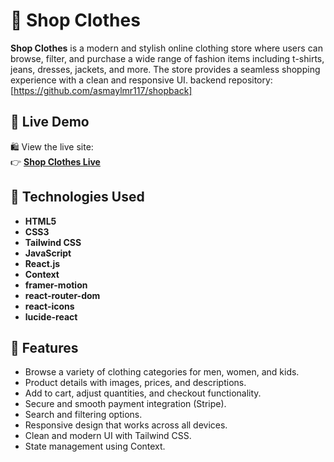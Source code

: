 # 👕 Shop Clothes

**Shop Clothes** is a modern and stylish online clothing store where users can browse, filter, and purchase a wide range of fashion items including t-shirts, jeans, dresses, jackets, and more. The store provides a seamless shopping experience with a clean and responsive UI.
backend repository: [https://github.com/asmaylmr117/shopback]
## 🔗 Live Demo

🛍️ View the live site:  
👉 [**Shop Clothes Live**](https://shop-co-front.vercel.app/)

## 🧰 Technologies Used

- **HTML5**
- **CSS3**
- **Tailwind CSS**
- **JavaScript**
- **React.js**
- **Context**
- **framer-motion**
- **react-router-dom**
- **react-icons**
- **lucide-react**
## 🛒 Features

- Browse a variety of clothing categories for men, women, and kids.
- Product details with images, prices, and descriptions.
- Add to cart, adjust quantities, and checkout functionality.
- Secure and smooth payment integration (Stripe).
- Search and filtering options.
- Responsive design that works across all devices.
- Clean and modern UI with Tailwind CSS.
- State management using Context.



